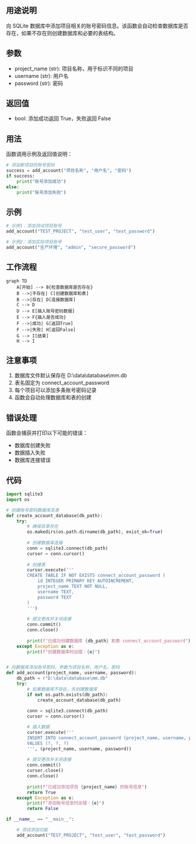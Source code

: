 ## 用途说明

向 SQLite 数据库中添加项目相关的账号密码信息。该函数会自动检查数据库是否存在，如果不存在则创建数据库和必要的表结构。

## 参数

* project_name (str): 项目名称，用于标识不同的项目
* username (str): 用户名
* password (str): 密码
## 返回值

* bool: 添加成功返回 True，失败返回 False
## 用法

函数调用示例及返回值说明：

```python
# 添加新项目的账号密码
success = add_account("项目名称", "用户名", "密码")
if success:
    print("账号添加成功")
else:
    print("账号添加失败")
```

## 示例

```python
# 示例1：添加测试项目账号
add_account("TEST_PROJECT", "test_user", "test_password")

# 示例2：添加实际项目账号
add_account("生产环境", "admin", "secure_password")
```

## 工作流程

```mermaid
graph TD
    A[开始] --> B{检查数据库是否存在}
    B -->|不存在| C[创建数据库和表]
    B -->|存在| D[连接数据库]
    C --> D
    D --> E[插入账号密码数据]
    E --> F{插入是否成功}
    F -->|成功| G[返回True]
    F -->|失败| H[返回False]
    G --> I[结束]
    H --> I
```

## 注意事项

1. 数据库文件默认保存在 D:\data\database\mm.db
1. 表名固定为 connect_account_password
1. 每个项目可以添加多条账号密码记录
1. 函数会自动处理数据库和表的创建
## 错误处理

函数会捕获并打印以下可能的错误：

* 数据库创建失败
* 数据插入失败
* 数据库连接错误
## 代码

```python
import sqlite3
import os

# 创建账号密码数据库及表
def create_account_database(db_path):
    try:
        # 确保目录存在
        os.makedirs(os.path.dirname(db_path), exist_ok=True)
        
        # 创建数据库连接
        conn = sqlite3.connect(db_path)
        cursor = conn.cursor()
        
        # 创建表
        cursor.execute('''
        CREATE TABLE IF NOT EXISTS connect_account_password (
            id INTEGER PRIMARY KEY AUTOINCREMENT,
            project_name TEXT NOT NULL,
            username TEXT,
            password TEXT
        )
        ''')
        
        # 提交更改并关闭连接
        conn.commit()
        conn.close()
        
        print(f"已成功创建数据库 {db_path} 和表 connect_account_password")
    except Exception as e:
        print(f"创建数据库时出错：{e}")


# 向数据库添加账号密码，参数为项目名称，用户名，密码
def add_account(project_name, username, password):
    db_path = r"D:\data\database\mm.db"
    try:
        # 如果数据库不存在，先创建数据库
        if not os.path.exists(db_path):
            create_account_database(db_path)
            
        conn = sqlite3.connect(db_path)
        cursor = conn.cursor()

        # 插入数据
        cursor.execute('''
        INSERT INTO connect_account_password (project_name, username, password)
        VALUES (?, ?, ?)
        ''', (project_name, username, password))
        
        # 提交更改并关闭连接
        conn.commit()
        cursor.close()
        conn.close()
        
        print(f"已成功添加项目 {project_name} 的账号信息")
        return True
    except Exception as e:
        print(f"添加账号信息时出错：{e}")
        return False

if __name__ == "__main__":

    # 测试添加功能
    add_account("TEST_PROJECT", "test_user", "test_password")

```

